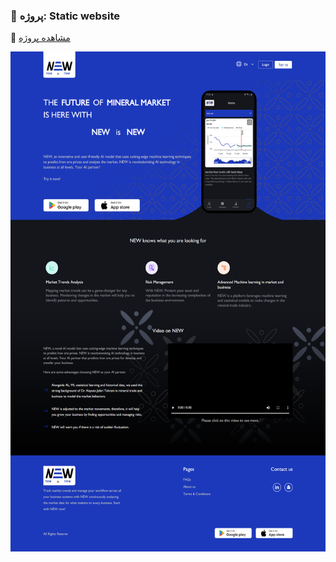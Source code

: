 ### 📑 پروژه: Static website 
📌 [مشاهده پروژه](https://aligoodini.github.io/static-website/)

<img src="https://github.com/aligoodini/static-website/blob/main/screencapture-127-0-0-1-5500-2024-07-17-23_23_31.png" style="width:900px; height:800px"/>
